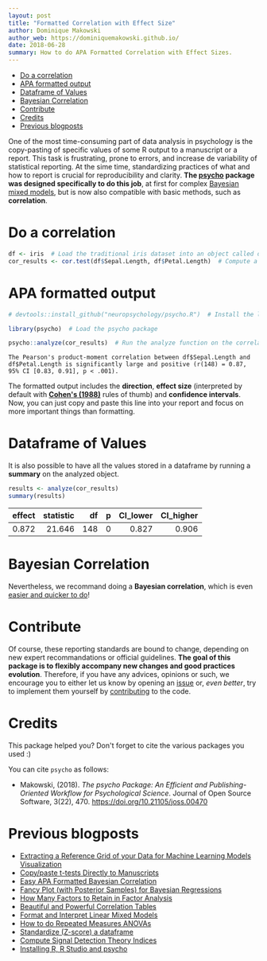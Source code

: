 ```yaml
---
layout: post
title: "Formatted Correlation with Effect Size"
author: Dominique Makowski
author_web: https://dominiquemakowski.github.io/
date: 2018-06-28
summary: How to do APA Formatted Correlation with Effect Sizes.
---
```


-   [Do a correlation](#do-a-correlation)
-   [APA formatted output](#apa-formatted-output)
-   [Dataframe of Values](#dataframe-of-values)
-   [Bayesian Correlation](#bayesian-correlation)
-   [Contribute](#contribute)
-   [Credits](#credits)
-   [Previous blogposts](#previous-blogposts)

One of the most time-consuming part of data analysis in psychology is the copy-pasting of specific values of some R output to a manuscript or a report. This task is frustrating, prone to errors, and increase de variability of statistical reporting. At the sime time, standardizing practices of what and how to report is crucial for reproducibility and clarity. **The [psycho](https://github.com/neuropsychology/psycho.R) package was designed specifically to do this job**, at first for complex [Bayesian mixed models](https://cran.r-project.org/web/packages/psycho/vignettes/bayesian.html), but is now also compatible with basic methods, such as **correlation**.

Do a correlation
================

``` r
df <- iris  # Load the traditional iris dataset into an object called df (for dataframe)
cor_results <- cor.test(df$Sepal.Length, df$Petal.Length)  # Compute a correlation and store its result
```

APA formatted output
====================

``` r
# devtools::install_github("neuropsychology/psycho.R")  # Install the latest psycho version

library(psycho)  # Load the psycho package

psycho::analyze(cor_results)  # Run the analyze function on the correlation
```

    The Pearson's product-moment correlation between df$Sepal.Length and df$Petal.Length is significantly large and positive (r(148) = 0.87, 95% CI [0.83, 0.91], p < .001).

The formatted output includes the **direction**, **effect size** (interpreted by default with **[Cohen's (1988)](https://github.com/neuropsychology/psycho.R/blob/master/R/interpret_r.R#L142)** rules of thumb) and **confidence intervals**. Now, you can just copy and paste this line into your report and focus on more important things than formatting.

Dataframe of Values
===================

It is also possible to have all the values stored in a dataframe by running a **summary** on the analyzed object.

``` r
results <- analyze(cor_results)
summary(results)
```

|  effect|  statistic|   df|    p|  CI\_lower|  CI\_higher|
|-------:|----------:|----:|----:|----------:|-----------:|
|   0.872|     21.646|  148|    0|      0.827|       0.906|

Bayesian Correlation
====================

Nevertheless, we recommand doing a **Bayesian correlation**, which is even [easier and quicker to do](https://neuropsychology.github.io/psycho.R/2018/06/11/bayesian_correlation.html)!

Contribute
==========

Of course, these reporting standards are bound to change, depending on new expert recommandations or official guidelines. **The goal of this package is to flexibly accompany new changes and good practices evolution**. Therefore, if you have any advices, opinions or such, we encourage you to either let us know by opening an [issue](https://github.com/neuropsychology/psycho.R/issues) or, *even better*, try to implement them yourself by [contributing](https://github.com/neuropsychology/psycho.R/blob/master/.github/CONTRIBUTING.md) to the code.

Credits
=======

This package helped you? Don't forget to cite the various packages you used :)

You can cite `psycho` as follows:

-   Makowski, (2018). *The psycho Package: An Efficient and Publishing-Oriented Workflow for Psychological Science*. Journal of Open Source Software, 3(22), 470. <https://doi.org/10.21105/joss.00470>

Previous blogposts
==================

-   [Extracting a Reference Grid of your Data for Machine Learning Models Visualization](https://neuropsychology.github.io/psycho.R/2018/06/25/refdata.html)
-   [Copy/paste t-tests Directly to Manuscripts](https://neuropsychology.github.io/psycho.R/2018/06/19/analyze_ttest.html)
-   [Easy APA Formatted Bayesian Correlation](https://neuropsychology.github.io/psycho.R/2018/06/11/bayesian_correlation.html)
-   [Fancy Plot (with Posterior Samples) for Bayesian Regressions](https://neuropsychology.github.io/psycho.R/2018/06/03/plot_bayesian_model.html)
-   [How Many Factors to Retain in Factor Analysis](https://neuropsychology.github.io/psycho.R/2018/05/24/n_factors.html)
-   [Beautiful and Powerful Correlation Tables](https://neuropsychology.github.io/psycho.R/2018/05/20/correlation.html)
-   [Format and Interpret Linear Mixed Models](https://neuropsychology.github.io/psycho.R/2018/05/10/interpret_mixed_models.html)
-   [How to do Repeated Measures ANOVAs](https://neuropsychology.github.io/psycho.R/2018/05/01/repeated_measure_anovas.html)
-   [Standardize (Z-score) a dataframe](https://neuropsychology.github.io/psycho.R/2018/03/29/standardize.html)
-   [Compute Signal Detection Theory Indices](https://neuropsychology.github.io/psycho.R/2018/03/29/SDT.html)
-   [Installing R, R Studio and psycho](https://neuropsychology.github.io/psycho.R/2018/03/21/installingR.html)
